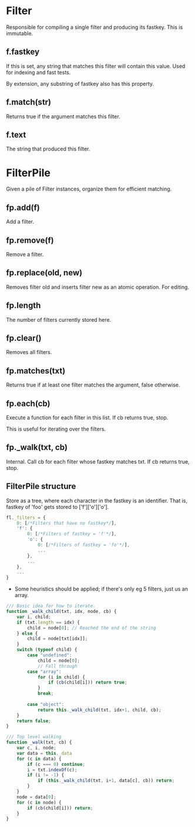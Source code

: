 Filter
======
Responsible for compiling a single filter and producing its fastkey. This is immutable.

f.fastkey
---------
If this is set, any string that matches this filter will contain this value. Used for indexing and fast tests.

By extension, any substring of fastkey also has this property.

f.match(str)
------------
Returns true if the argument matches this filter.

f.text
------
The string that produced this filter.

FilterPile
==========
Given a pile of Filter instances, organize them for efficient matching.

fp.add(f)
---------
Add a filter.

fp.remove(f)
------------
Remove a filter.

fp.replace(old, new)
--------------------
Removes filter old and inserts filter new as an atomic operation. For editing.

fp.length
---------
The number of filters currently stored here.

fp.clear()
----------
Removes all filters.

fp.matches(txt)
---------------
Returns true if at least one filter matches the argument, false otherwise.

fp.each(cb)
-----------
Execute a function for each filter in this list. If cb returns true, stop.

This is useful for iterating over the filters.

fp._walk(txt, cb)
-----------------
Internal. Call cb for each filter whose fastkey matches txt. If cb returns true, stop.

FilterPile structure
--------------------
Store as a tree, where each character in the fastkey is an identifier. That is, fastkey of 'foo' gets stored to ['f']['o']['o'].

```javascript
fl._filters = {
    0: [/*Filters that have no fastkey*/],
    'f': {
        0: [/*Filters of fastkey = 'f'*/],
        'o': {
            0: [/*Filters of fastkey = 'fo'*/],
            ...
        },
        ...
    },
    ...
}
```

* Some heuristics should be applied; if there's only eg 5 filters, just us an array.

```javascript
/// Basic idea for how to iterate.
function _walk_child(txt, idx, node, cb) {
    var i, child;
    if (txt.length == idx) {
        child = node[0]; // Reached the end of the string
    } else {
        child = node[txt[idx]];
    }
    switch (typeof child) {
        case "undefined":
            child = node[0];
            // Fall through
        case "array":
            for (i in child) {
                if (cb(child[i])) return true;
            }
            break;
        
        case "object":
            return this._walk_child(txt, idx+1, child, cb);
    }
    return false;
}

/// Top level walking
function _walk(txt, cb) {
    var c, i, node;
    var data = this._data
    for (c in data) {
        if (c === 0) continue;
        i = txt.indexOf(c);
        if (i != -1) {
            if (this._walk_child(txt, i+1, data[c], cb)) return;
        }
    }
    node = data[0];
    for (c in node) {
        if (cb(child[i])) return;
    }
}
```
